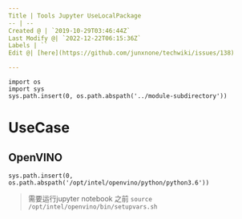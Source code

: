 ```yaml
---
Title | Tools Jupyter UseLocalPackage
-- | --
Created @ | `2019-10-29T03:46:44Z`
Last Modify @| `2022-12-22T06:15:36Z`
Labels | ``
Edit @| [here](https://github.com/junxnone/techwiki/issues/138)

---
```

```
import os
import sys
sys.path.insert(0, os.path.abspath('../module-subdirectory'))
```

# UseCase

## OpenVINO
```
sys.path.insert(0, os.path.abspath('/opt/intel/openvino/python/python3.6'))
```
> 需要运行jupyter notebook 之前 `source /opt/intel/openvino/bin/setupvars.sh`
